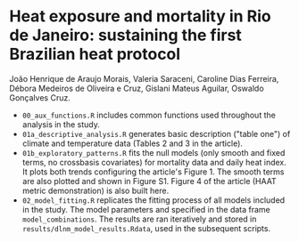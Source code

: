 # Heat exposure and mortality in Rio de Janeiro: sustaining the first Brazilian heat protocol

João Henrique de Araujo Morais, Valeria Saraceni, Caroline Dias Ferreira, Débora Medeiros de Oliveira e Cruz, Gislani Mateus Aguilar, Oswaldo Gonçalves Cruz.

- `00_aux_functions.R` includes common functions used throughout the analysis in the study.
- `01a_descriptive_analysis.R` generates basic description ("table one") of climate and temperature data (Tables 2 and 3 in the article).
- `01b_exploratory_patterns.R` fits the null models (only smooth and fixed terms, no crossbasis covariates) for mortality data and daily heat index. It plots both trends configuring the article's Figure 1. The smooth terms are also plotted and shown in Figure S1. Figure 4 of the article (HAAT metric demonstration) is also built here.
- `02_model_fitting.R` replicates the fitting process of all models included in the study. The model parameters and specified in the data frame `model_combinations`. The results are ran iteratively and stored in `results/dlnm_model_results.Rdata`, used in the subsequent scripts.